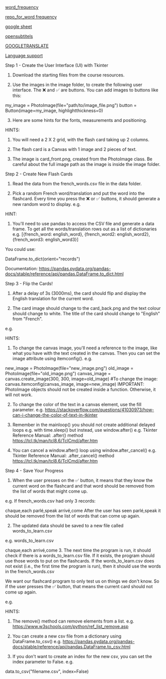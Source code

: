 [word_frequency](https://en.wiktionary.org/wiki/Wiktionary:Frequency_lists)

[repo_for_word frequency](https://github.com/hermitdave/FrequencyWords/tree/master/content/2018)

[google sheet](https://docs.google.com/spreadsheets/u/0/?ec=asw-sheets-globalnav-signin&pli=1)

[opensubtitels](https://www.opensubtitles.org/en/search/subs)

[GOOGLETRANSLATE](https://support.google.com/docs/answer/3093331?hl=en-GB)

[Language support](https://cloud.google.com/translate/docs/languages?hl=en)



Step 1 - Create the User Interface (UI) with Tkinter
1. Download the starting files from the course resources.

2. Use the images in the image folder, to create the following user interface. The ❌ and ✅ are buttons. You can add images to buttons like this:

my_image = PhotoImage(file="path/to/image_file.png")
button = Button(image=my_image, highlightthickness=0)

3. Here are some hints for the fonts, measurements and positioning.


HINTS:

1. You will need a 2 X 2 grid, with the flash card taking up 2 columns.

2. The flash card is a Canvas with 1 image and 2 pieces of text.

3. The image is card_front.png, created from the PhotoImage class. Be careful about the full image path as the image is inside the image folder.




Step 2 - Create New Flash Cards
1. Read the data from the french_words.csv file in the data folder.

2. Pick a random French word/translation and put the word into the flashcard. Every time you press the ❌ or ✅ buttons, it should generate a new random word to display. e.g.




HINT:

1. You'll need to use pandas to access the CSV file and generate a data frame. To get all the words/translation rows out as a list of dictionaries e.g. [{french_word: english_word}, {french_word2: english_word2}, {french_word3: english_word3}]

You could use:

DataFrame.to_dict(orient="records")

Documentation: https://pandas.pydata.org/pandas-docs/stable/reference/api/pandas.DataFrame.to_dict.html





Step 3 - Flip the Cards!
1. After a delay of 3s (3000ms), the card should flip and display the English translation for the current word.

2. The card image should change to the card_back.png and the text colour should change to white. The title of the card should change to "English" from "French".

e.g.




HINTS:

1. To change the canvas image, you'll need a reference to the image, like what you have with the text created in the canvas. Then you can set the image attribute using itemconfig(). e.g.

new_image = PhotoImage(file="new_image.png")
old_image = PhotoImage(file="old_image.png")
canvas_image = canvas.create_image(300, 300, image=old_image)
#To change the image:
canvas.itemconfig(canvas_image, image=new_image)
IMPORTANT: PhotoImage objects should not be created inside a function. Otherwise, it will not work.

2. To change the color of the text in a canvas element, use the fill parameter. e.g. https://stackoverflow.com/questions/41030973/how-can-i-change-the-color-of-text-in-tkinter

3. Remember in the mainloop() you should not create additional delayed loops e.g. with time.sleep() but instead, use window.after() e.g. Tkinter Reference Manual: .after() method     https://tcl.tk/man/tcl8.6/TclCmd/after.htm

4. You can cancel a window.after() loop using window.after_cancel() e.g. Tkinter Reference Manual: .after_cancel() method     https://tcl.tk/man/tcl8.6/TclCmd/after.htm







Step 4 - Save Your Progress
1. When the user presses on the ✅ button, it means that they know the current word on the flashcard and that word should be removed from the list of words that might come up.

e.g. If french_words.csv had only 3 records:

chaque,each
parlé,speak
arrivé,come
After the user has seen parlé,speak  it should be removed from the list of words that can come up again.

2. The updated data should be saved to a new file called words_to_learn.csv

e.g. words_to_learn.csv

chaque,each
arrivé,come
3. The next time the program is run, it should check if there is a words_to_learn.csv file. If it exists, the program should use those words to put on the flashcards. If the words_to_learn.csv does not exist (i.e., the first time the program is run), then it should use the words in the french_words.csv

We want our flashcard program to only test us on things we don't know. So if the user presses the ✅ button, that means the current card should not come up again.

e.g.


HINTS:

1. The remove() method can remove elements from a list. e.g. https://www.w3schools.com/python/ref_list_remove.asp

2. You can create a new csv file from a dictionary using DataFrame.to_csv() e.g. https://pandas.pydata.org/pandas-docs/stable/reference/api/pandas.DataFrame.to_csv.html

3. If you don't want to create an index for the new csv, you can set the index parameter to False. e.g.

data.to_csv("filename.csv", index=False)